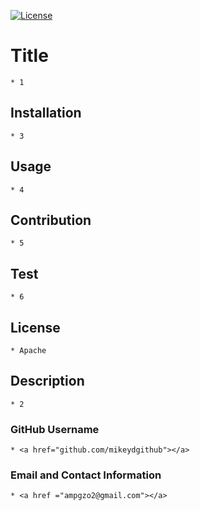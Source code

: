 

  [![License](https://img.shields.io/badge/License-Apache_2.0-blue.svg)](https://opensource.org/licenses/Apache-2.0) 
  # Title 
    * 1
  ## Installation
    * 3
  ## Usage
    * 4
  ## Contribution
    * 5
  ## Test
    * 6
  ## License
    * Apache
  ## Description
    * 2
  ### GitHub Username
    * <a href="github.com/mikeydgithub"></a>
  ### Email and Contact Information
    * <a href ="ampgzo2@gmail.com"></a>
  